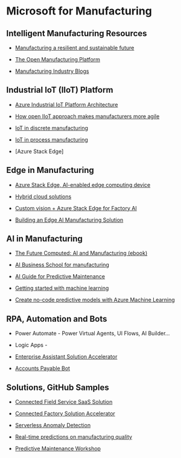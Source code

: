 # Microsoft for Manufacturing

## Intelligent Manufacturing Resources

- [Manufacturing a resilient and sustainable future](https://www.microsoft.com/en-us/industry/manufacturing)

- [The Open Manufacturing Platform](https://www.microsoft.com/en-us/industry/open-manufacturing-platform)

- [Manufacturing Industry Blogs](https://cloudblogs.microsoft.com/industry-blog/manufacturing/)


## Industrial IoT (IIoT) Platform

- [Azure Industrial IoT Platform Architecture](https://github.com/Azure/industrial-iot#discover-register-and-manage-your-industrial-assets-with-azure)

- [How open IIoT approach makes manufacturers more agile](https://cloudblogs.microsoft.com/industry-blog/manufacturing/2020/02/06/how-our-open-iiot-approach-makes-manufacturers-more-agile/)

- [IoT in discrete manufacturing](https://azure.microsoft.com/en-us/overview/iot/industry/discrete-manufacturing/)

- [IoT in process manufacturing](https://azure.microsoft.com/en-us/overview/iot/industry/process-manufacturing/)

- [Azure Stack Edge]

## Edge in Manufacturing

- [Azure Stack Edge, AI-enabled edge computing device](https://docs.microsoft.com/en-us/azure/databox-online/azure-stack-edge-overview)

- [Hybrid cloud solutions](https://azure.microsoft.com/en-us/solutions/hybrid-cloud-app/)

- [Custom vision + Azure Stack Edge for Factory AI](https://github.com/Azure-Samples/azure-intelligent-edge-patterns/tree/master/factory-ai-vision)

- [Building an Edge AI Manufacturing Solution](https://mybuild.microsoft.com/sessions/356a9c0b-4be4-4cee-8c47-e478e8776820?source=sessions)

## AI in Manufacturing

- [The Future Computed: AI and Manufacturing (ebook)](https://news.microsoft.com/futurecomputed/#news)

- [AI Business School for manufacturing](https://www.microsoft.com/en-us/ai/business?activetab=pivot1:primaryr6)

- [AI Guide for Predictive Maintenance](https://docs.microsoft.com/en-us/azure/machine-learning/team-data-science-process/predictive-maintenance-playbook)

- [Getting started with machine learning](https://azure.microsoft.com/en-us/overview/ai-platform/dev-resources/)

- [Create no-code predictive models with Azure Machine Learning](https://docs.microsoft.com/en-us/learn/paths/create-no-code-predictive-models-azure-machine-learning/)


## RPA, Automation and Bots

- Power Automate - Power Virtual Agents, UI Flows, AI Builder...

- Logic Apps - 

- [Enterprise Assistant Solution Accelerator](https://microsoft.github.io/botframework-solutions/solution-accelerators/assistants/enterprise-assistant/)

- [Accounts Payable Bot](https://github.com/jomit/ap-bot)

## Solutions, GitHub Samples

- [Connected Field Service SaaS Solution](https://docs.microsoft.com/en-us/dynamics365/field-service/cfs-iot-overview)

- [Connected Factory Solution Accelerator](https://www.microsoftazureiotsuite.com/demos/connectedfactory)

- [Serverless Anomaly Detection](https://github.com/jomit/anomaly-detection)

- [Real-time predictions on manufacturing quality](https://github.com/jomit/real-time-prediction)

- [Predictive Maintenance Workshop](https://github.com/jomit/amlworkshop)



